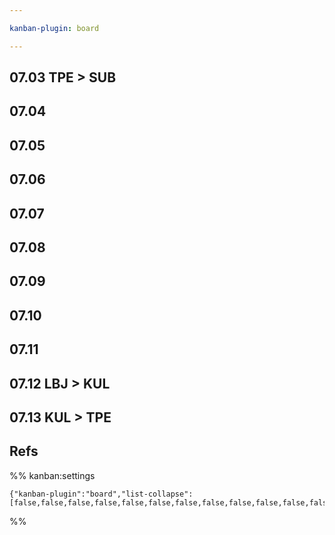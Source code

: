 ```yaml
---

kanban-plugin: board

---
```


## 07.03 TPE > SUB



## 07.04



## 07.05



## 07.06



## 07.07



## 07.08



## 07.09



## 07.10



## 07.11



## 07.12 LBJ > KUL



## 07.13 KUL > TPE



## Refs





%% kanban:settings
```
{"kanban-plugin":"board","list-collapse":[false,false,false,false,false,false,false,false,false,false,false,false]}
```
%%